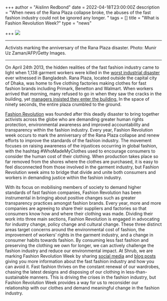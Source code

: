 +++
author = "Aislinn Redbond"
date = 2022-04-18T23:00:00Z
description = "When news of the Rana Plaza collapse broke, the abuses of the fast fashion industry could not be ignored any longer. "
tags = []
title = "What is Fashion Revolution Week?"
type = "news"

+++
![](https://res.cloudinary.com/shrub-co-op/image/upload/v1618840931/shrubcoop.org/media/fash_rev_rhid0p.png)

***

Activists marking the anniversary of the Rana Plaza disaster. Photo: Munir Uz Zaman/AFP/Getty Images.

***

On April 24th 2013, the hidden realities of the fast fashion industry came to light when 1,138 garment workers were killed in the [worst industrial disaster](https://www.theguardian.com/world/2013/jun/06/bangladesh-factory-building-collapse-community) ever witnessed in Bangladesh. Rana Plaza, located outside the capital city of Dhaka, was home to five clothing factories making clothes for fast fashion brands including Primark, Benetton and Walmart. When workers arrived that morning, many refused to go in when they saw the cracks in the building, yet [managers insisted they enter the building.](https://www.theguardian.com/global-development/2018/apr/24/bangladeshi-police-target-garment-workers-union-rana-plaza-five-years-on) In the space of ninety seconds, the entire plaza crumbled to the ground.

[Fashion Revolution](https://www.fashionrevolution.org/about/) was founded after this deadly disaster to bring together activists across the globe who are demanding greater human rights protection, environmental awareness and improved accountability and transparency within the fashion industry. Every year, Fashion Revolution week occurs to mark the anniversary of the Rana Plaza collapse and renew efforts to improve the standards of the fashion industry. The movement focuses on raising awareness of the injustices occurring in global fashion, with the hashtag #WhoMadeMyClothes used to encourage consumers to consider the human cost of their clothing. When production takes place so far removed from the shores where the clothes are purchased, it is easy to feel disconnected from those involved in the garment industry, but Fashion Revolution week aims to bridge that divide and unite both consumers and workers in demanding justice within the fashion industry.

With its focus on mobilising members of society to demand higher standards of fast fashion companies, Fashion Revolution has been instrumental in bringing about positive changes such as greater transparency practices amongst fashion brands. Every year, more and more companies are agreeing to share their suppliers and factories so that consumers know how and where their clothing was made. Dividing their work into three main sections, Fashion Revolution is engaged in advocating for industry change, policy change and cultural change. These three distinct areas target concerns around the environmental cost of fashion, the improvement of workers’ rights in the garment industry, and a change in consumer habits towards fashion. By consuming less fast fashion and preserving the clothing we own for longer, we can actively challenge the fashion industry and reduce our environmental impact. At Shrub, we are marking Fashion Revolution Week by sharing [social media](https://www.facebook.com/shrubcoop) and [blog posts](https://www.shrubcoop.org/news/) giving you more information about the fast fashion industry and how you can avoid it. Fast fashion thrives on the constant renewal of our wardrobes, chasing the latest designs and disposing of our clothing in less-than-sustainable manners. This is driving the crises in the fashion industry, but Fashion Revolution Week provides a way for us to reconsider our relationship with our clothes and demand meaningful change in the fashion industry.